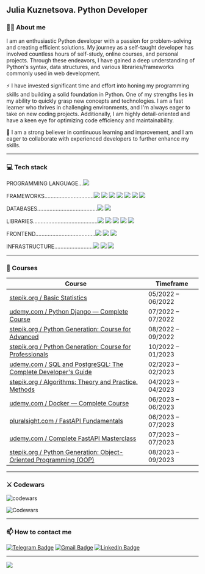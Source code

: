 ## Julia Kuznetsova. Python Developer

### 👩‍💻 About me

I am an enthusiastic Python developer with a passion for problem-solving and creating efficient solutions. My journey as a self-taught developer has involved countless hours of self-study, online courses, and personal projects. Through these endeavors, I have gained a deep understanding of Python's syntax, data structures, and various libraries/frameworks commonly used in web development.

:zap: I have invested significant time and effort into honing my programming skills and building a solid foundation in Python. One of my strengths lies in my ability to quickly grasp new concepts and technologies. I am a fast learner who thrives in challenging environments, and I'm always eager to take on new coding projects. Additionally, I am highly detail-oriented and have a keen eye for optimizing code efficiency and maintainability.

:telescope: I am a strong believer in continuous learning and improvement, and I am eager to collaborate with experienced developers to further enhance my skills.

---

### 💻 Tech stack

PROGRAMMING LANGUAGE...<img src="https://img.shields.io/badge/Python-d93b32?style=for-the-badge&logo=python&logoColor=black"/>

FRAMEWORKS................................<img src="https://img.shields.io/badge/Django-fc884d?style=for-the-badge&logo=django&logoColor=black"/> <img src="https://img.shields.io/badge/DRF-fc884d?style=for-the-badge"/> <img src="https://img.shields.io/badge/FastAPI-fc884d?style=for-the-badge&logo=fastapi&logoColor=black"/> <img src="https://img.shields.io/badge/Flask-fc884d?style=for-the-badge&logo=Flask&logoColor=black"/> <img src="https://img.shields.io/badge/Redis-fc884d?style=for-the-badge&logo=Redis&logoColor=black"/> <img src="https://img.shields.io/badge/Celery-fc884d?style=for-the-badge"/> <img src="https://img.shields.io/badge/Pytest-fc884d?style=for-the-badge&logo=Pytest&logoColor=black"/>

DATABASES.......................................<img src="https://img.shields.io/badge/PostgreSQL-f5df66?style=for-the-badge&logo=PostgreSQL&logoColor=black"/> <img src="https://img.shields.io/badge/MySQL-f5df66?style=for-the-badge&logo=MySQL&logoColor=black"/>

LIBRARIES..........................................<img src="https://img.shields.io/badge/AsyncIO-65a362?style=for-the-badge&logo=AsyncIO&logoColor=black"/> <img src="https://img.shields.io/badge/pandas-65a362?style=for-the-badge&logo=pandas&logoColor=black"/> <img src="https://img.shields.io/badge/NumPy-65a362?style=for-the-badge&logo=NumPy&logoColor=black"/> <img src="https://img.shields.io/badge/Selenium-65a362?style=for-the-badge&logo=Selenium&logoColor=black"/> <img src="https://img.shields.io/badge/BEAUTIFUL SOUP-65a362?style=for-the-badge"/>

FRONTEND.......................................<img src="https://img.shields.io/badge/HTML5-96a4a5?style=for-the-badge&logo=HTML5&logoColor=black"/> <img src="https://img.shields.io/badge/CSS3-96a4a5?style=for-the-badge&logo=CSS3&logoColor=black"/> <img src="https://img.shields.io/badge/Bootstrap-96a4a5?style=for-the-badge&logo=Bootstrap&logoColor=black"/>

INFRASTRUCTURE.........................<img src="https://img.shields.io/badge/Git-9a7b4d?style=for-the-badge&logo=Git&logoColor=black"/> <img src="https://img.shields.io/badge/Docker-9a7b4d?style=for-the-badge&logo=Docker&logoColor=black"/> <img src="https://img.shields.io/badge/Postman-9a7b4d?style=for-the-badge&logo=postman&logoColor=white"/>

---

### 📑 Courses

| Course                                                                                                                                        | Timeframe         |
| ----------------------------------------------------------------------------------------------------------------------------------------------| ----------------- |
| [stepik.org / Basic Statistics](https://stepik.org/cert/1501801?lang=en)                                                                      | 05/2022 – 06/2022 |
| [udemy.com / Python Django — Complete Course](https://www.udemy.com/course/python-django-2021-complete-course/)                               | 07/2022 – 07/2022 |
| [stepik.org / Python Generation: Course for Advanced](https://stepik.org/cert/1659928?lang=en)                                                | 08/2022 – 09/2022 |
| [stepik.org / Python Generation: Course for Professionals](https://stepik.org/cert/1892736?lang=en)                                           | 10/2022 – 01/2023 |
| [udemy.com / SQL and PostgreSQL: The Complete Developer's Guide](https://www.udemy.com/certificate/UC-9e0435ca-7a59-4f49-8922-4866971ec2e2/)  | 02/2023 – 02/2023 |
| [stepik.org / Algorithms: Theory and Practice. Methods](https://stepik.org/cert/2035744?lang=en)                                              | 04/2023 – 04/2023 |
| [udemy.com / Docker — Complete Course](https://www.udemy.com/course/docker-ru/)                                                               | 06/2023 – 06/2023 |
| [pluralsight.com / FastAPI Fundamentals](https://www.pluralsight.com/courses/fastapi-fundamentals)                                            | 06/2023 – 07/2023 |
| [udemy.com / Complete FastAPI Masterclass](https://www.udemy.com/course/instagram-clone/)                                                     | 07/2023 – 07/2023 |
| [stepik.org / Python Generation: Object-Oriented Programming (OOP)](https://stepik.org/cert/2158902?lang=en)                                  | 08/2023 – 09/2023 |
---

### ⚔️ Codewars

![codewars](https://www.codewars.com/users/kooznitsa/badges/large)

![Codewars](https://github.r2v.ch/codewars?user=kooznitsa&hide_clan=true&name=true&top_languages=true&stroke=%23BB432C)

---

### :mailbox: How to contact me

[![Telegram Badge](https://img.shields.io/badge/-kooznitsa-blue?style=flat&logo=Telegram&logoColor=white)](https://t.me/kooznitsa) [![Gmail Badge](https://img.shields.io/badge/-Gmail-red?style=flat&logo=Gmail&logoColor=white)](mailto:kooznitsa@gmail.com) [![LinkedIn Badge](https://img.shields.io/badge/-kooznitsa-blue?style=flat&logo=LinkedIn&logoColor=white)](https://www.linkedin.com/in/kooznitsa/)

---
[![](https://visitcount.itsvg.in/api?id=kooznitsa&label=Profile%20Views&color=9&icon=5&pretty=false)](https://visitcount.itsvg.in)
